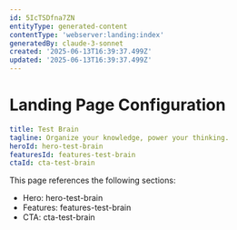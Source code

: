 ```yaml
---
id: 5IcTSDfna7ZN
entityType: generated-content
contentType: 'webserver:landing:index'
generatedBy: claude-3-sonnet
created: '2025-06-13T16:39:37.499Z'
updated: '2025-06-13T16:39:37.499Z'
---
```

# Landing Page Configuration

```yaml
title: Test Brain
tagline: Organize your knowledge, power your thinking.
heroId: hero-test-brain
featuresId: features-test-brain
ctaId: cta-test-brain

```

This page references the following sections:
- Hero: hero-test-brain
- Features: features-test-brain
- CTA: cta-test-brain
